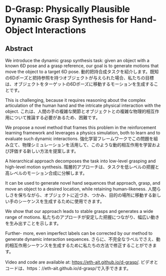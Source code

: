 # D-Grasp: Physically Plausible Dynamic Grasp Synthesis for Hand-Object Interactions

## Abstract
We introduce the dynamic grasp synthesis task: given an object with a known 6D pose and a grasp reference, our goal is to generate motions that move the object to a target 6D pose.
動的把持合成タスクを紹介します。既知の6Dポーズと把持参照を持つオブジェクトが与えられた場合、私たちの目標は、オブジェクトをターゲットの6Dポーズに移動するモーションを生成することです。

This is challenging, because it requires reasoning about the complex articulation of the human hand and the intricate physical interaction with the object.
これは、人間の手の複雑な関節とオブジェクトとの複雑な物理的相互作用について推論する必要があるため、困難です。

We propose a novel method that frames this problem in the reinforcement learning framework and leverages a physics simulation, both to learn and to evaluate such dynamic interactions.
強化学習フレームワークでこの問題を組み立て、物理シミュレーションを活用して、このような動的相互作用を学習および評価する新しい方法を提案します。

A hierarchical approach decomposes the task into low-level grasping and high-level motion synthesis.
階層的アプローチは、タスクを低レベルの把握と高レベルのモーション合成に分解します。

It can be used to generate novel hand sequences that approach, grasp, and move an object to a desired location, while retaining human-likeness.
人間らしさを保ちながら、オブジェクトに近づき、つかみ、目的の場所に移動する新しい手のシーケンスを生成するために使用できます。

We show that our approach leads to stable grasps and generates a wide range of motions.
私たちのアプローチが安定した把握につながり、幅広い動きを生み出すことを示します。

Further- more, even imperfect labels can be corrected by our method to generate dynamic interaction sequences.
さらに、不完全なラベルでさえ、動的相互作用シーケンスを生成するために私たちの方法で修正することができます。

Video and code are available at: https://eth-ait.github.io/d-grasp/.
ビデオとコードは、https：//eth-ait.github.io/d-grasp/で入手できます。
